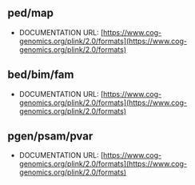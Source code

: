 ## ped/map
- DOCUMENTATION URL: [https://www.cog-genomics.org/plink/2.0/formats](https://www.cog-genomics.org/plink/2.0/formats)
## bed/bim/fam
- DOCUMENTATION URL:  [https://www.cog-genomics.org/plink/2.0/formats](https://www.cog-genomics.org/plink/2.0/formats)
## pgen/psam/pvar
- DOCUMENTATION URL:  [https://www.cog-genomics.org/plink/2.0/formats](https://www.cog-genomics.org/plink/2.0/formats)
